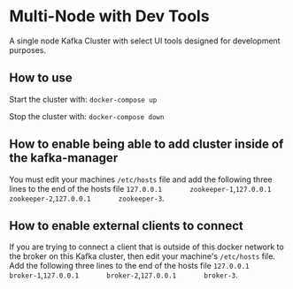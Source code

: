 # Multi-Node with Dev Tools
A single node Kafka Cluster with select UI tools designed for development purposes.

## How to use
Start the cluster with: `docker-compose up`

Stop the cluster with: `docker-compose down`

## How to enable being able to add cluster inside of the kafka-manager
You must edit your machines `/etc/hosts` file and add the following three lines to the end of the hosts file `127.0.0.1       zookeeper-1`,`127.0.0.1       zookeeper-2`,`127.0.0.1       zookeeper-3`.

## How to enable external clients to connect
If you are trying to connect a client that is outside of this docker network to the broker on this Kafka cluster, then edit your machine's `/etc/hosts` file.  Add the following three lines to the end of the hosts file `127.0.0.1       broker-1`,`127.0.0.1       broker-2`,`127.0.0.1       broker-3`.
